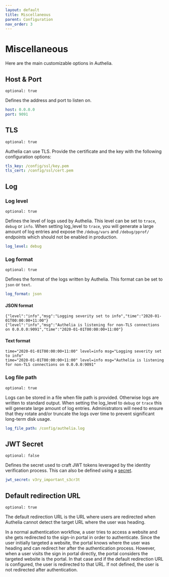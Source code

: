 ```yaml
---
layout: default
title: Miscellaneous
parent: Configuration
nav_order: 3
---
```


# Miscellaneous

Here are the main customizable options in Authelia.

## Host & Port

`optional: true`

Defines the address and port to listen on.

```yaml
host: 0.0.0.0
port: 9091
```

## TLS

`optional: true`

Authelia can use TLS. Provide the certificate and the key with the
following configuration options:

```yaml
tls_key: /config/ssl/key.pem
tls_cert: /config/ssl/cert.pem
```

## Log

### Log level

`optional: true`

Defines the level of logs used by Authelia. This level can be set to
`trace`, `debug` or `info`. When setting log_level to `trace`, you will
generate a large amount of log entries and expose the `/debug/vars` and
`/debug/pprof/` endpoints which should not be enabled in production.

```yaml
log_level: debug
```

### Log format

`optional: true`

Defines the format of the logs written by Authelia.
This format can be set to `json` or `text`.

```yaml
log_format: json
```

#### JSON format
```
{"level":"info","msg":"Logging severity set to info","time":"2020-01-01T00:00:00+11:00"}
{"level":"info","msg":"Authelia is listening for non-TLS connections on 0.0.0.0:9091","time":"2020-01-01T00:00:00+11:00"}
```
#### Text format
```
time="2020-01-01T00:00:00+11:00" level=info msg="Logging severity set to info"
time="2020-01-01T00:00:00+11:00" level=info msg="Authelia is listening for non-TLS connections on 0.0.0.0:9091"
```

### Log file path

`optional: true`

Logs can be stored in a file when file path is provided. Otherwise logs
are written to standard output. When setting the log_level to `debug` or
`trace` this will generate large amount of log entries.
Administrators will need to ensure that they rotate and/or truncate the
logs over time to prevent significant long-term disk usage.

```yaml
log_file_path: /config/authelia.log
```

## JWT Secret

`optional: false`

Defines the secret used to craft JWT tokens leveraged by the identity
verification process. This can also be defined using a [secret](./secrets.md).

```yaml
jwt_secret: v3ry_important_s3cr3t
```

## Default redirection URL

`optional: true`

The default redirection URL is the URL where users are redirected when Authelia
cannot detect the target URL where the user was heading.

In a normal authentication workflow, a user tries to access a website and she
gets redirected to the sign-in portal in order to authenticate. Since the user
initially targeted a website, the portal knows where the user was heading and
can redirect her after the authentication process.
However, when a user visits the sign in portal directly, the portal considers
the targeted website is the portal. In that case and if the default redirection URL
is configured, the user is redirected to that URL. If not defined, the user is not
redirected after authentication.
